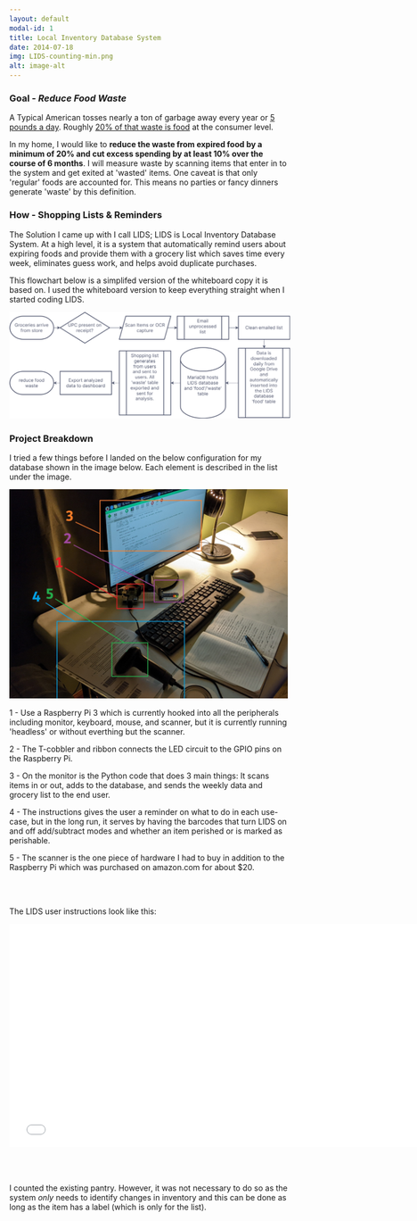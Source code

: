 ```yaml
---
layout: default
modal-id: 1
title: Local Inventory Database System
date: 2014-07-18
img: LIDS-counting-min.png
alt: image-alt
---
```


### Goal - *Reduce Food Waste*

A Typical American tosses nearly a ton of garbage away every year or [5 pounds a day](https://www.epa.gov/facts-and-figures-about-materials-waste-and-recycling/national-overview-facts-and-figures-materials). Roughly [20% of that waste is food](https://journals.plos.org/plosone/article?id=10.1371/journal.pone.0195405) at the consumer level.

In my home, I would like to **reduce the waste from expired food by a minimum of 20% and cut excess spending by at least 10% over the course of 6 months**. I will measure waste by scanning items that enter in to the system and get exited at 'wasted' items. One caveat is that only 'regular' foods are accounted for. This means no parties or fancy dinners generate 'waste' by this definition.

### How - Shopping Lists & Reminders

The Solution I came up with I call LIDS; LIDS is Local Inventory Database System. At a high level, it is a system that automatically remind users about expiring foods and provide them with a grocery list which saves time every week, eliminates guess work, and helps avoid duplicate purchases.

This flowchart below is a simplifed version of the whiteboard copy it is based on. I used the whiteboard version to keep everything straight when I started coding LIDS.

<img src="\img\portfolio\lids_flowchart.png" alt="no_image" width="800"/>

### Project Breakdown

I tried a few things before I landed on the below configuration for my database shown in the image below. Each element is described in the list under the image.

<img src="\img\portfolio\the-system-cropped-min.jpg" alt="no_image" width="500"/>

1 - Use a Raspberry Pi 3 which is currently hooked into all the peripherals including monitor, keyboard, mouse, and scanner, but it is currently running 'headless' or without everthing but the scanner.

2 - The T-cobbler and ribbon connects the LED circuit to the GPIO pins on the Raspberry Pi.

3 - On the monitor is the Python code that does 3 main things: It scans items in or out, adds to the database, and sends the weekly data and grocery list to the end user. 

4 - The instructions gives the user a reminder on what to do in each use-case, but in the long run, it serves by having the barcodes that turn LIDS on and off add/subtract modes and whether an item perished or is marked as perishable.

5 - The scanner is the one piece of hardware I had to buy in addition to the Raspberry Pi which was purchased on amazon.com for about $20.
 
 <br><br>
 
The LIDS user instructions look like this:

<embed src="\img\portfolio\LIDS-scanner-instructions-v1.0.pdf" width="750" height="400" type="application/pdf">

 <br><br>

I counted the existing pantry. However, it was not necessary to do so as the system *only* needs to identify changes in inventory and this can be done as long as the item has a label (which is only for the list). 
